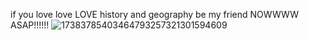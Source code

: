 if you love love LOVE history and geography be my friend NOWWWW ASAP!!!!!!
![17383785403464793257321301594609](https://github.com/user-attachments/assets/c828308f-e4cc-4ba9-a5d4-b6b16dd6b944)
